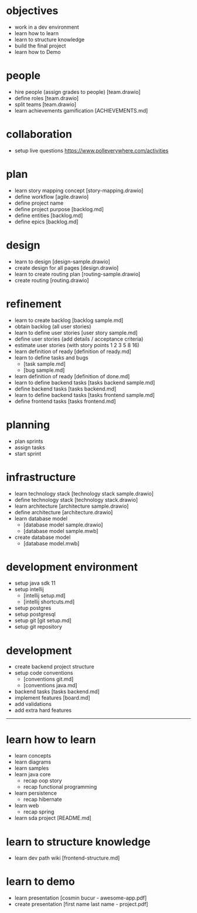 # objectives

- work in a dev environment
- learn how to learn
- learn to structure knowledge
- build the final project
- learn how to Demo

# people

- hire people (assign grades to people) [team.drawio]
- define roles [team.drawio]
- split teams [team.drawio]
- learn achievements gamification [ACHIEVEMENTS.md]

# collaboration

- setup live questions https://www.polleverywhere.com/activities

# plan

- learn story mapping concept [story-mapping.drawio]
- define workflow [agile.drawio]
- define project name
- define project purpose [backlog.md]
- define entities [backlog.md]
- define epics [backlog.md]

# design

- learn to design [design-sample.drawio]
- create design for all pages [design.drawio]
- learn to create routing plan [routing-sample.drawio]
- create routing [routing.drawio]

# refinement

- learn to create backlog [backlog sample.md]
- obtain backlog (all user stories)
- learn to define user stories [user story sample.md]
- define user stories (add details / acceptance criteria)
- estimate user stories (with story points 1 2 3 5 8 16)
- learn definition of ready [definition of ready.md]
- learn to define tasks and bugs
  - [task sample.md]
  - [bug sample.md]
- learn definition of ready [definition of done.md]
- learn to define backend tasks [tasks backend sample.md]
- define backend tasks [tasks backend.md]
- learn to define backend tasks [tasks frontend sample.md]
- define frontend tasks [tasks frontend.md]

# planning

- plan sprints
- assign tasks
- start sprint

# infrastructure

- learn technology stack [technology stack sample.drawio]
- define technology stack [technology stack.drawio]
- learn architecture [architecture sample.drawio]
- define architecture [architecture.drawio]
- learn database model
  - [database model sample.drawio]
  - [database model sample.mwb]
- create database model
  - [database model.mwb]

# development environment

- setup java sdk 11
- setup intellij
  - [intellij setup.md]
  - [intellij shortcuts.md]
- setup postgres
- setup postgresql
- setup git [git setup.md]
- setup git repository

# development

- create backend project structure
- setup code conventions
  - [conventions git.md]
  - [conventions java.md]
- backend tasks [tasks backend.md]
- implement features [board.md]
- add validations
- add extra hard features

---

# learn how to learn

- learn concepts
- learn diagrams
- learn samples
- learn java core
  - recap oop story
  - recap functional programming
- learn persistence
  - recap hibernate
- learn web
  - recap spring
- learn sda project [README.md]

# learn to structure knowledge

- learn dev path wiki [frontend-structure.md]

# learn to demo

- learn presentation [cosmin bucur - awesome-app.pdf]
- create presentation [first name last name - project.pdf]
